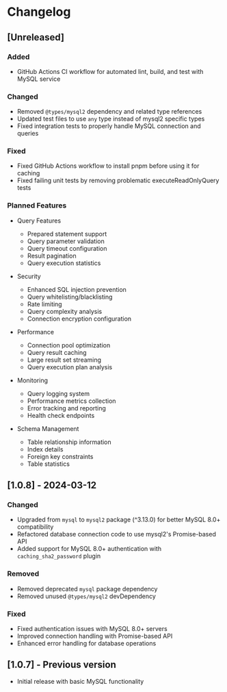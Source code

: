 # Changelog

## [Unreleased]

### Added
- GitHub Actions CI workflow for automated lint, build, and test with MySQL service

### Changed
- Removed `@types/mysql2` dependency and related type references
- Updated test files to use `any` type instead of mysql2 specific types
- Fixed integration tests to properly handle MySQL connection and queries

### Fixed
- Fixed GitHub Actions workflow to install pnpm before using it for caching
- Fixed failing unit tests by removing problematic executeReadOnlyQuery tests

### Planned Features
- Query Features
  - Prepared statement support
  - Query parameter validation
  - Query timeout configuration
  - Result pagination
  - Query execution statistics

- Security
  - Enhanced SQL injection prevention
  - Query whitelisting/blacklisting
  - Rate limiting
  - Query complexity analysis
  - Connection encryption configuration

- Performance
  - Connection pool optimization
  - Query result caching
  - Large result set streaming
  - Query execution plan analysis

- Monitoring
  - Query logging system
  - Performance metrics collection
  - Error tracking and reporting
  - Health check endpoints

- Schema Management
  - Table relationship information
  - Index details
  - Foreign key constraints
  - Table statistics

## [1.0.8] - 2024-03-12

### Changed
- Upgraded from `mysql` to `mysql2` package (^3.13.0) for better MySQL 8.0+ compatibility
- Refactored database connection code to use mysql2's Promise-based API
- Added support for MySQL 8.0+ authentication with `caching_sha2_password` plugin

### Removed
- Removed deprecated `mysql` package dependency
- Removed unused `@types/mysql2` devDependency

### Fixed
- Fixed authentication issues with MySQL 8.0+ servers
- Improved connection handling with Promise-based API
- Enhanced error handling for database operations

## [1.0.7] - Previous version
- Initial release with basic MySQL functionality 